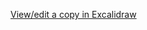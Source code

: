 [View/edit a copy in Excalidraw](https://excalidraw.com/#json=kVG5PV-fop3Ss8EE1oZrC,ZxAUsEBOtbBinZeHAXuhjg)
